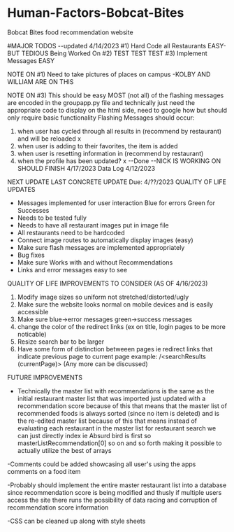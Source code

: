 # Human-Factors-Bobcat-Bites
Bobcat Bites food recommendation website

#MAJOR TODOS --updated 4/14/2023
#1) Hard Code all Restaurants EASY- BUT TEDIOUS Being Worked On
#2) TEST TEST TEST
#3) Implement Messages EASY


NOTE ON #1)
Need to take pictures of places on campus
-KOLBY AND WILLIAM ARE ON THIS

NOTE ON #3) 
This should be easy MOST (not all) of the flashing messages are encoded in the groupapp.py file
and technically just need the appropriate code to display on the html side, need to
google how but should only require basic functionality
Flashing Messages should occur:
1) when user has cycled through all results in (recommend by restaurant) and will be reloaded x
2) when user is adding to their favorites, the item is added
3) when user is resetting information in (recommend by restaurant)
4) when the profile has been updated? x --Done
--NICK IS WORKING ON SHOULD FINISH 4/17/2023
Data Log 4/12/2023

NEXT UPDATE 
LAST CONCRETE UPDATE
Due: 4/??/2023
QUALITY OF LIFE UPDATES
- Messages implemented for user interaction
    Blue for errors
    Green for Successes
- Needs to be tested fully
- Needs to have all restaurant images put in image file
- All restaurants need to be hardcoded
- Connect image routes to automatically display images (easy)
- Make sure flash messages are implemented appropriately
- Bug fixes
- Make sure Works with and without Recommendations
- Links and error messages easy to see

QUALITY OF LIFE IMPROVEMENTS TO CONSIDER (AS OF 4/16/2023)
1) Modify image sizes so uniform not stretched/distorted/ugly
2) Make sure the website looks normal on mobile devices and is easily accessible
3) Make sure blue->error messages green->success messages
4) change the color of the redirect links (ex on title, login pages to be more noticable)
5) Resize search bar to be larger
6) Have some form of distinction betweeen pages ie 
    redirect links that indicate previous page to current page example:
    <recommendbysearch main page>/<searchResults (currentPage)>
(Any more can be discussed)

FUTURE IMPROVEMENTS
- Technically the master list with recommendations is the same as the initial restaurant
master list that was imported just updated with a recommendation score because of this that
means that the master list of recommended foods is always sorted (since no item is deleted)
and is the re-edited master list because of this that means instead of evaluating each restaurant
in the master list for restaurant search we can just directly index ie Absurd bird is first so
masterListRecommendation[0] so on and so forth making it possible to actually utilize the best of arrays

-Comments could be added showcasing all user's using the apps comments on a food item

-Probably should implement the entire master restaurant list into a database since recommendation 
score is being modified and thusly if multiple users access the site there runs the possibility
of data racing and corruption of recommendation score information

-CSS can be cleaned up along with style sheets
